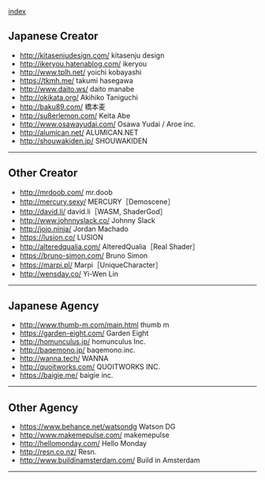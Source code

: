 
[index](https://github.com/daumkuchen/bookmarks/blob/master/README.md)

## Japanese Creator
* http://kitasenjudesign.com/ kitasenju design
* http://ikeryou.hatenablog.com/ ikeryou
* http://www.tplh.net/ yoichi kobayashi
* https://tkmh.me/ takumi hasegawa
* http://www.daito.ws/ daito manabe
* http://okikata.org/ Akihiko Taniguchi
* http://baku89.com/ 橋本麦
* http://su8erlemon.com/ Keita Abe
* http://www.osawayudai.com/ Osawa Yudai / Aroe inc.
* http://alumican.net/ ALUMICAN.NET
* http://shouwakiden.jp/ SHOUWAKIDEN

***

## Other Creator
* http://mrdoob.com/ mr.doob
* http://mercury.sexy/ MERCURY［Demoscene］
* http://david.li/ david.li［WASM, ShaderGod］
* http://www.johnnyslack.co/ Johnny Slack
* http://jojo.ninja/ Jordan Machado
* https://lusion.co/ LUSION
* http://alteredqualia.com/ AlteredQualia［Real Shader］
* https://bruno-simon.com/ Bruno Simon
* https://marpi.pl/ Marpi［UniqueCharacter］
* http://wensday.co/ Yi-Wen Lin

***

## Japanese Agency
* http://www.thumb-m.com/main.html thumb m
* https://garden-eight.com/ Garden Eight
* http://homunculus.jp/ homunculus Inc.
* http://baqemono.jp/ baqemono.inc.
* http://wanna.tech/ WANNA
* http://quoitworks.com/ QUOITWORKS INC.
* https://baigie.me/ baigie inc.

***

## Other Agency
* https://www.behance.net/watsondg Watson DG
* http://www.makemepulse.com/ makemepulse
* http://hellomonday.com/ Hello Monday
* http://resn.co.nz/ Resn.
* http://www.buildinamsterdam.com/ Build in Amsterdam

***
